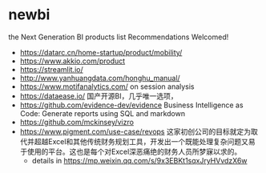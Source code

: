 # newbi
the Next Generation BI products list
Recommendations Welcomed!

- https://datarc.cn/home-startup/product/mobility/
- https://www.akkio.com/product
- https://streamlit.io/
- http://www.yanhuangdata.com/honghu_manual/ 
- https://www.motifanalytics.com/ on session analysis
- https://dataease.io/ 国产开源BI，几乎唯一选项，
- https://github.com/evidence-dev/evidence Business Intelligence as Code: Generate reports using SQL and markdown
- https://github.com/mckinsey/vizro
- https://www.pigment.com/use-case/revops 这家初创公司的目标就定为取代并超越Excel和其他传统财务规划工具，开发出一个既能处理复杂问题又易于使用的平台。这也是每个对Excel深恶痛绝的财务人员所梦寐以求的。
  - details in https://mp.weixin.qq.com/s/9x3EBKt1sqxJryHVvdzX6w
